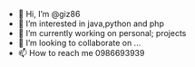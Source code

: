- 👋 Hi, I’m @giz86
- 👀 I’m interested in java,python and php
- 🌱 I’m currently working on personal; projects
- 💞️ I’m looking to collaborate on ...
- 📫 How to reach me 0986693939

<!---
giz86/giz86 is a ✨ special ✨ repository because its `README.md` (this file) appears on your GitHub profile.
You can click the Preview link to take a look at your changes.
--->
